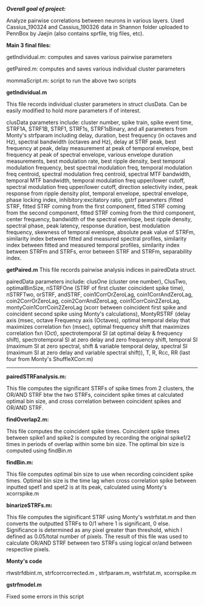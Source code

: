 ***Overall goal of project:***

Analyze pairwise correlations between neurons in various layers. Used Cassius_190324 and Cassius_190326 data in Shannon folder 
uploaded to PennBox by Jaejin (also contains sprfile, trig files, etc).

**Main 3 final files:**

getIndividual.m: computes and saves various pairwise parameters

getPaired.m: computes and saves various individual cluster parameters

mommaScript.m: script to run the above two scripts


**getIndividual.m**

This file records individual cluster parameters in struct clusData. Can be easily modified to hold more parameters if of interest.

clusData parameters include: 
cluster number, spike train, spike event time, STRF1A, STRF1B, STRF1, STRF1s, STRF1sBinary, and all parameters from Monty's strfparam including delay, duration, best frequency (in octaves and Hz), spectral bandwidth (octaves and Hz), delay at STRF peak, best frequency at peak, delay measurement at peak of temporal envelope, best frequency at peak of spectral envelope, various envelope duration measurements, best modulation rate, best ripple density, best temporal modulation frequency, best spectral modulation freq, temporal modulation freq centroid, spectral modulation freq centroid, spectral MTF bandwidth, temporal MTF bandwidth, temporal modulation freq upper/lower cutoff, spectral modulation freq upper/lower cutoff, direction selectivity index, peak response from ripple density plot, temporal envelope, spectral envelope, phase locking index, inhibitory:excitatory ratio, gstrf parameters (fitted STRF, fitted STRF coming from the first component, fitted STRF coming from the second component, fitted STRF coming from the third component, center frequency, bandwidth of the spectral evenlope, best ripple density, spectral phase, peak latency, response duration, best modulation frequency, skewness of temporal evenlope, absolute peak value of STRFm, similarity index between fitted and measured spectral profiles, similarity index between fitted and measured temporal profiles, similarity index between STRFm and STRFs, error between STRF and STRFm, separability index.

**getPaired.m**
This file records pairwise analysis indices in pairedData struct.

pairedData parameters include: 
clusOne (cluster one number), ClusTwo, optimalBinSize, nSTRFOne (STRF of first cluster coincident spike time), nSTRFTwo, orSTRF, andSTRF, coin1CorrOrZeroLag, coin1CorrAndZeroLag, coin2CorrOrZeroLag, coin2CorrAndZeroLag, coin1CorrCoin2ZeroLag, montyCoin1CorrCoin2ZeroLag (xcorr between coincident first spike and coincident second spike using Monty's calculations), MontyRSTRF (delay axis (msec, octave Frequency axis (Octaves), optimal temporal delay that maximizes correlation fxn (msec), optimal frequency shift that maximizes correlation fxn (Oct), spectrotemporal SI (at optimal delay & frequency shift), spectrotemporal SI at zero delay and zero frequency shift, temporal SI (maximum SI at zero spectral, shift & variable temporal delay, spectral SI (maximum SI at zero delay and variable spectral shift)), T, R, Rcc, RR (last four from Monty's ShuffleXCorr.m)

------------------------------------------------------------------------------------------------------------------------------


**pairedSTRFanalysis.m:**

This file computes the significant STRFs of spike times from 2 clusters, the OR/AND STRF btw the two STRFs,
coincident spike times at calculated optimal bin size, and cross correlation between coincident spikes and OR/AND STRF.

**findOverlap2.m:**

This file computes the coincident spike times. Coincident spike times between spike1 and spike2 is computed by
recording the original spike1/2 times in periods of overlap within some bin size. The optimal bin size is computed using findBin.m

**findBin.m:**

This file computes optimal bin size to use when recording coincident spike times. Optimal bin size is the time lag when cross correlation spike between inputted spet1 and spet2 is at its peak, calculated using Monty's xcorrspike.m

**binarizeSTRFs.m:**

This file computes the siginificant STRF using Monty's wstrfstat.m and then converts the outputted STRFs to 0/1 where 1 is 
significant, 0 else. Significance is determined as any pixel greater than threshold, which I defined as 0.05/total number of pixels. The result of this file was used to calculate OR/AND STRF between two STRFs using logical or/and between respective pixels.

**Monty's code**

rtwstrfdbint.m, strfcorrcorrected.m	, strfparam.m, wstrfstat.m, xcorrspike.m

**gstrfmodel.m**

Fixed some errors in this script

